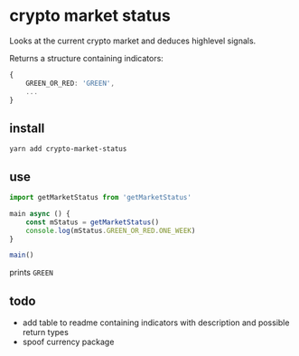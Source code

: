 # crypto market status

Looks at the current crypto market and deduces highlevel signals.

Returns a structure containing indicators:

```typescript
{
    GREEN_OR_RED: 'GREEN',
    ...
}
```

## install

`yarn add crypto-market-status`

## use

```typescript
import getMarketStatus from 'getMarketStatus'

main async () {
    const mStatus = getMarketStatus()
    console.log(mStatus.GREEN_OR_RED.ONE_WEEK)
}

main()
```

prints `GREEN`

## todo

- add table to readme containing indicators with description and possible return types
- spoof currency package